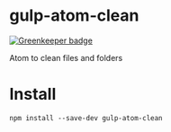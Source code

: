 # gulp-atom-clean

[![Greenkeeper badge](https://badges.greenkeeper.io/ricardocasares/gulp-atom-clean.svg)](https://greenkeeper.io/)

Atom to clean files and folders

# Install

`npm install --save-dev gulp-atom-clean`